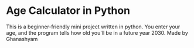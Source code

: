 # Age Calculator in Python

This is a beginner-friendly mini project written in python.
You enter your age, and the program tells how old you'll be in a future year 2030.
Made by Ghanashyam
